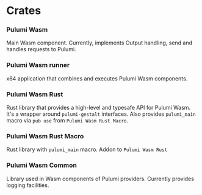 # Crates

### Pulumi Wasm

Main Wasm component. Currently, implements Output handling, send and handles requests to Pulumi.

### Pulumi Wasm runner

x64 application that combines and executes Pulumi Wasm components.

### Pulumi Wasm Rust

Rust library that provides a high-level and typesafe API for Pulumi Wasm. It's a wrapper around `pulumi-gestalt` interfaces.
Also provides `pulumi_main` macro via `pub use` from `Pulumi Wasm Rust Macro`.

### Pulumi Wasm Rust Macro

Rust library with `pulumi_main` macro. Addon to `Pulumi Wasm Rust`

### Pulumi Wasm Common

Library used in Wasm components of Pulumi providers. Currently provides logging facilities.
